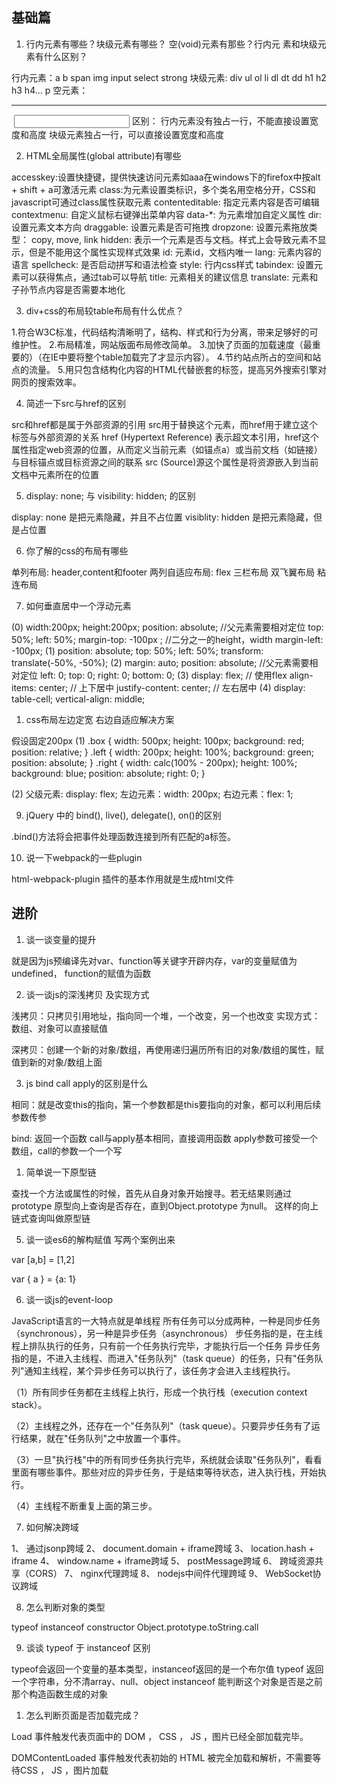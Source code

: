 ## 基础篇

1. ⾏内元素有哪些？块级元素有哪些？ 空(void)元素有那些？⾏内元 素和块级元素有什么区别？

行内元素：a b span img input select strong
块级元素: div ul ol li dl dt dd h1 h2 h3 h4… p
空元素：<br> <hr> <img> <input> <link> <meta>
区别：
行内元素没有独占一行，不能直接设置宽度和高度
块级元素独占一行，可以直接设置宽度和高度

2.  HTML全局属性(global attribute)有哪些

accesskey:设置快捷键，提供快速访问元素如aaa在windows下的firefox中按alt + shift + a可激活元素
class:为元素设置类标识，多个类名用空格分开，CSS和javascript可通过class属性获取元素
contenteditable: 指定元素内容是否可编辑
contextmenu: 自定义鼠标右键弹出菜单内容
data-*: 为元素增加自定义属性
dir: 设置元素文本方向
draggable: 设置元素是否可拖拽
dropzone: 设置元素拖放类型： copy, move, link
hidden: 表示一个元素是否与文档。样式上会导致元素不显示，但是不能用这个属性实现样式效果
id: 元素id，文档内唯一
lang: 元素内容的语言
spellcheck: 是否启动拼写和语法检查
style: 行内css样式
tabindex: 设置元素可以获得焦点，通过tab可以导航
title: 元素相关的建议信息
translate: 元素和子孙节点内容是否需要本地化

3. div+css的布局较table布局有什么优点？

1.符合W3C标准，代码结构清晰明了，结构、样式和行为分离，带来足够好的可维护性。
2.布局精准，网站版面布局修改简单。
3.加快了页面的加载速度（最重要的）（在IE中要将整个table加载完了才显示内容）。
4.节约站点所占的空间和站点的流量。
5.用只包含结构化内容的HTML代替嵌套的标签，提高另外搜索引擎对网页的搜索效率。

4.  简述⼀下src与href的区别

src和href都是属于外部资源的引用
src用于替换这个元素，而href用于建立这个标签与外部资源的关系
href (Hypertext Reference) 表示超文本引用，href这个属性指定web资源的位置，从而定义当前元素（如锚点a）或当前文档（如链接）与目标锚点或目标资源之间的联系
src (Source)源这个属性是将资源嵌入到当前文档中元素所在的位置


5. display: none; 与 visibility: hidden; 的区别

display: none 是把元素隐藏，并且不占位置
visiblity: hidden 是把元素隐藏，但是占位置 

6. 你了解的css的布局有哪些

单列布局: header,content和footer
两列自适应布局: flex
三栏布局
双飞翼布局
粘连布局

7. 如何垂直居中一个浮动元素

(0)
width:200px;
height:200px;
position: absolute;        //父元素需要相对定位
top: 50%;
left: 50%;
margin-top: -100px ;   //二分之一的height，width
margin-left: -100px;
(1)
position: absolute;
top: 50%;
left: 50%;
transform: translate(-50%, -50%);
(2)
margin: auto;
position: absolute;        //父元素需要相对定位
left: 0;
top: 0;
right: 0;
bottom: 0;
(3)
display: flex; // 使用flex
align-items: center; // 上下居中
justify-content: center; // 左右居中
(4)
display: table-cell;
vertical-align: middle; 

1. css布局左边定宽 右边自适应解决方案

假设固定200px
(1)
.box {
  width: 500px;
  height: 100px;
  background: red;
  position: relative;
}
.left {
  width: 200px;
  height: 100%;
  background: green;
  position: absolute;
}
.right {
  width: calc(100% - 200px);
  height: 100%;
  background: blue;
  position: absolute;
  right: 0;
}

(2)
父级元素: display: flex;
左边元素：width: 200px;
右边元素：flex: 1;


9. jQuery 中的 bind(), live(), delegate(), on()的区别

.bind()方法将会把事件处理函数连接到所有匹配的a标签。

10. 说⼀下webpack的⼀些plugin 

html-webpack-plugin 插件的基本作用就是生成html文件

## 进阶
1. 谈一谈变量的提升

就是因为js预编译先对var、function等关键字开辟内存，var的变量赋值为undefined，
function的赋值为函数

2. 谈一谈js的深浅拷贝 及实现方式

浅拷贝：只拷贝引用地址，指向同一个堆，一个改变，另一个也改变
实现方式：数组、对象可以直接赋值

深拷贝：创建一个新的对象/数组，再使用递归遍历所有旧的对象/数组的属性，赋值到新的对象/数组上面

3. js bind call apply的区别是什么

相同：就是改变this的指向，第一个参数都是this要指向的对象，都可以利用后续参数传参

bind: 返回一个函数
call与apply基本相同，直接调用函数
apply参数可接受一个数组，call的参数一个一个写

1. 简单说一下原型链

查找一个方法或属性的时候，首先从自身对象开始搜寻。若无结果则通过prototype 原型向上查询是否存在，直到Object.prototype 为null。 这样的向上链式查询叫做原型链

5. 谈一谈es6的解构赋值 写两个案例出来

var [a,b] = [1,2]

var { a } = {a: 1}

6. 谈一谈js的event-loop

JavaScript语言的一大特点就是单线程
所有任务可以分成两种，一种是同步任务（synchronous），另一种是异步任务（asynchronous）
步任务指的是，在主线程上排队执行的任务，只有前一个任务执行完毕，才能执行后一个任务
异步任务指的是，不进入主线程、而进入"任务队列"（task queue）的任务，只有"任务队列"通知主线程，某个异步任务可以执行了，该任务才会进入主线程执行。

（1）所有同步任务都在主线程上执行，形成一个执行栈（execution context stack）。

（2）主线程之外，还存在一个"任务队列"（task queue）。只要异步任务有了运行结果，就在"任务队列"之中放置一个事件。

（3）一旦"执行栈"中的所有同步任务执行完毕，系统就会读取"任务队列"，看看里面有哪些事件。那些对应的异步任务，于是结束等待状态，进入执行栈，开始执行。

（4）主线程不断重复上面的第三步。


7. 如何解决跨域

1、 通过jsonp跨域
2、 document.domain + iframe跨域
3、 location.hash + iframe
4、 window.name + iframe跨域
5、 postMessage跨域
6、 跨域资源共享（CORS）
7、 nginx代理跨域
8、 nodejs中间件代理跨域
9、 WebSocket协议跨域

8. 怎么判断对象的类型

typeof
instanceof
constructor
Object.prototype.toString.call

9.  谈谈 typeof 于 instanceof 区别

typeof会返回一个变量的基本类型，instanceof返回的是一个布尔值
typeof 返回一个字符串，分不清array、null、object
instanceof 能判断这个对象是否是之前那个构造函数生成的对象

1.  怎么判断⻚⾯是否加载完成？

Load 事件触发代表⻚⾯中的 DOM ， CSS ， JS ，图⽚已经全部加载完毕。

DOMContentLoaded 事件触发代表初始的 HTML 被完全加载和解析，不需要等待CSS ， JS ，图⽚加载

